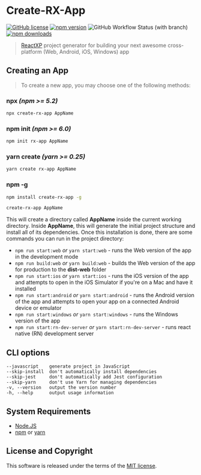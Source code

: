 # Create-RX-App

[![GitHub license](https://img.shields.io/badge/license-MIT-blue.svg?style=flat-square)](https://github.com/a-tarasyuk/create-rx-app/blob/master/LICENSE) [![npm version](https://img.shields.io/npm/v/create-rx-app.svg?style=flat-square)](https://www.npmjs.com/package/create-rx-app) ![GitHub Workflow Status (with branch)](https://img.shields.io/github/actions/workflow/status/a-tarasyuk/create-rx-app/main.yml?style=flat-square) [![npm downloads](https://img.shields.io/npm/dm/create-rx-app.svg?style=flat-square)](https://www.npmjs.com/package/create-rx-app)

> [ReactXP](https://github.com/Microsoft/reactxp) project generator for building your next awesome cross-platform (Web, Android, iOS, Windows) app

## Creating an App

> To create a new app, you may choose one of the following methods:

### npx _(npm >= **5.2**)_

```sh
npx create-rx-app AppName
```

### npm init _(npm >= **6.0**)_

```sh
npm init rx-app AppName
```

### yarn create _(yarn >= **0.25**)_

```sh
yarn create rx-app AppName
```

### npm -g

```sh
npm install create-rx-app -g

create-rx-app AppName
```

This will create a directory called **AppName** inside the current working directory. Inside **AppName**, this will generate the initial project structure and install all of its dependencies. Once this installation is done, there are some commands you can run in the project directory:

- `npm run start:web` _or_ `yarn start:web` - runs the Web version of the app in the development mode
- `npm run build:web` _or_ `yarn build:web` - builds the Web version of the app for production to the **dist-web** folder
- `npm run start:ios` _or_ `yarn start:ios` - runs the iOS version of the app and attempts to open in the iOS Simulator if you're on a Mac and have it installed
- `npm run start:android` _or_ `yarn start:android` - runs the Android version of the app and attempts to open your app on a connected Android device or emulator
- `npm run start:windows` _or_ `yarn start:windows` - runs the Windows version of the app
- `npm run start:rn-dev-server` _or_ `yarn start:rn-dev-server` - runs react native (RN) development server

## CLI options

```
--javascript    generate project in JavaScript
--skip-install  don't automatically install dependencies
--skip-jest     don't automatically add Jest configuration
--skip-yarn     don't use Yarn for managing dependencies
-v, --version   output the version number
-h, --help      output usage information
```

## System Requirements

- [Node.JS](https://nodejs.org/)
- [npm](https://nodejs.org/en/download/package-manager/) or [yarn](https://yarnpkg.com/lang/en/docs/install/)

## License and Copyright

This software is released under the terms of the [MIT license](https://github.com/a-tarasyuk/create-rx-app/blob/master/LICENSE.md).
